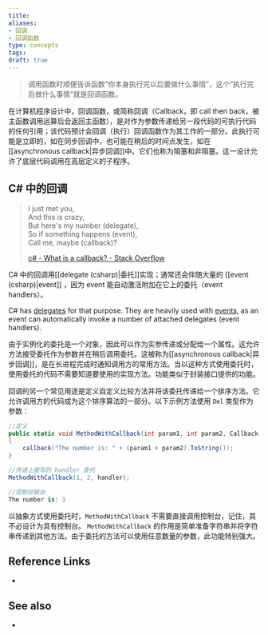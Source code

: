 ```yaml
---
title: 
aliases: 
- 回调
- 回调函数
type: concepts
tags: 
draft: true
---
```


> 调用函数时顺便告诉函数“你本身执行完以后要做什么事情”，这个“执行完后做什么事情”就是回调函数。

在计算机程序设计中，回调函数，或简称回调（Callback，即 call then back，被主函数调用运算后会返回主函数），是对作为参数传递给另一段代码的可执行代码的任何引用；该代码预计会回调（执行）回调函数作为其工作的一部分。此执行可能是立即的，如在同步回调中，也可能在稍后的时间点发生，如在[[asynchronous callback|异步回调]]中。它们也称为阻塞和非阻塞。这一设计允许了底层代码调用在高层定义的子程序。

## C# 中的回调

> I just met you,  
> And this is crazy,  
> But here's my number (delegate),  
> So if something happens (event),  
> Call me, maybe (callback)?
> 
> [c# - What is a callback? - Stack Overflow](https://stackoverflow.com/questions/2139812/what-is-a-callback/13128949#13128949)

C# 中的回调用[[delegate (csharp)|委托]]实现；通常还会伴随大量的 [[event (csharp)|event]] ，因为 event 能自动激活附加在它上的委托（event handlers）。

C# has [delegates](https://learn.microsoft.com/en-us/dotnet/csharp/programming-guide/delegates/index) for that purpose. They are heavily used with [events](https://learn.microsoft.com/en-us/dotnet/csharp/programming-guide/events/), as an event can automatically invoke a number of attached delegates (event handlers).

由于实例化的委托是一个对象，因此可以作为实参传递或分配给一个属性。这允许方法接受委托作为参数并在稍后调用委托。这被称为[[asynchronous callback|异步回调]]，是在长进程完成时通知调用方的常用方法。当以这种方式使用委托时，使用委托的代码不需要知道要使用的实现方法。功能类似于封装接口提供的功能。

回调的另一个常见用途是定义自定义比较方法并将该委托传递给一个排序方法。它允许调用方的代码成为这个排序算法的一部分。以下示例方法使用 `Del` 类型作为参数：

```csharp
//定义
public static void MethodWithCallback(int param1, int param2, Callback callback)
{
    callback("The number is: " + (param1 + param2).ToString());
}

//传递上面写的 handler 委托
MethodWithCallback(1, 2, handler);

//控制台输出
The number is: 3
```

以抽象方式使用委托时，`MethodWithCallback` 不需要直接调用控制台，记住，其不必设计为具有控制台。 `MethodWithCallback` 的作用是简单准备字符串并将字符串传递到其他方法。由于委托的方法可以使用任意数量的参数，此功能特别强大。

## Reference Links

- 

## See also

- 